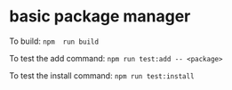 # basic package manager

To build: `npm  run build`

To test the add command: `npm run test:add -- <package>`

To test the install command: `npm run test:install`
